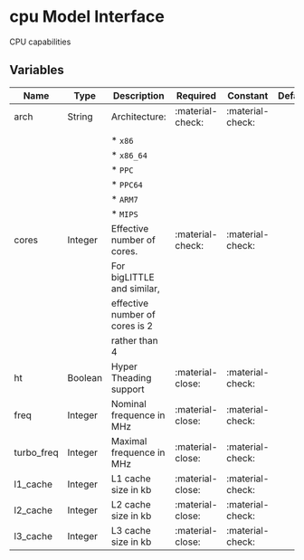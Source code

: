 ---
---

# cpu Model Interface

CPU capabilities

## Variables

| Name          | Type        | Description                     | Required         | Constant         | Default |
| ------------- | ----------- | ------------------------------- | ---------------- | ---------------- | ------- |
| arch          | String      | Architecture:                   | :material-check: | :material-check: |         |
|               |             |                                 |                  |                  |         |
|               |             | * `x86`                         |                  |                  |         |
|               |             | * `x86_64`                      |                  |                  |         |
|               |             | * `PPC`                         |                  |                  |         |
|               |             | * `PPC64`                       |                  |                  |         |
|               |             | * `ARM7`                        |                  |                  |         |
|               |             | * `MIPS`                        |                  |                  |         |
| cores         | Integer     | Effective number of cores.      | :material-check: | :material-check: |         |
|               |             | For bigLITTLE and similar,      |                  |                  |         |
|               |             | effective number of cores is 2  |                  |                  |         |
|               |             | rather than 4                   |                  |                  |         |
| ht            | Boolean     | Hyper Theading support          | :material-close: | :material-check: |         |
| freq          | Integer     | Nominal frequence in MHz        | :material-close: | :material-check: |         |
| turbo_freq    | Integer     | Maximal frequence in MHz        | :material-close: | :material-check: |         |
| l1_cache      | Integer     | L1 cache size in kb             | :material-close: | :material-check: |         |
| l2_cache      | Integer     | L2 cache size in kb             | :material-close: | :material-check: |         |
| l3_cache      | Integer     | L3 cache size in kb             | :material-close: | :material-check: |         |
